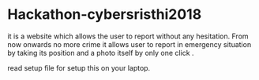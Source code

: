 # Hackathon-cybersristhi2018
it is a website which allows the user to report without any hesitation. From now onwards no more crime
it allows user to report in emergency situation by taking its position and a photo itself by only one click .


read setup file for setup this on your laptop.
